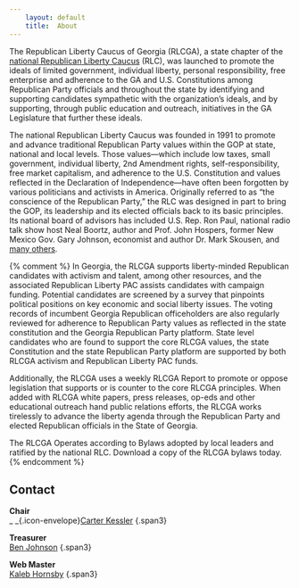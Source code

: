 ```yaml
---
    layout: default
    title:  About
---
```


The Republican Liberty Caucus of Georgia (RLCGA), a state chapter of the
[national Republican Liberty Caucus][1] (RLC), was launched to
promote the ideals of limited government, individual liberty, personal
responsibility, free enterprise and adherence to the GA and U.S.
Constitutions among Republican Party officials and throughout the state by
identifying and supporting candidates sympathetic with the organization’s
ideals, and by supporting, through public education and outreach, initiatives
in the GA Legislature that further these ideals.

The national Republican Liberty Caucus was founded in 1991 to promote and
advance traditional Republican Party values within the GOP at state, national
and local levels. Those values—which include low taxes, small government,
individual liberty, 2nd Amendment rights, self-responsibility, free market
capitalism, and adherence to the U.S. Constitution and values reflected in the
Declaration of Independence—have often been forgotten by various politicians
and activists in America.  Originally referred to as “the conscience of the
Republican Party,” the RLC was designed in part to bring the GOP, its
leadership and its elected officials back to its basic principles.  Its national
board of advisors has included U.S. Rep. Ron Paul, national radio talk show
host Neal Boortz, author and Prof. John Hospers, former New Mexico Gov. Gary
Johnson, economist and author Dr. Mark Skousen, and [many others][2].

{% comment %}
In Georgia, the RLCGA supports liberty-minded Republican candidates with
activism and talent, among other resources, and the associated Republican
Liberty PAC assists candidates with campaign funding. Potential candidates are
screened by a survey that pinpoints political positions on key economic and
social liberty issues. The voting records of incumbent Georgia Republican
officeholders are also regularly reviewed for adherence to Republican Party
values as reflected in the state constitution and the Georgia Republican
Party platform. State level candidates who are found to support the core RLCGA
values, the state Constitution and the state Republican Party platform are
supported by both RLCGA activism and Republican Liberty PAC funds.

Additionally, the RLCGA uses a weekly RLCGA Report to promote or oppose
legislation that supports or is counter to the core RLCGA principles. When added
with RLCGA white papers, press releases, op-eds and other educational outreach
hand public relations efforts, the RLCGA works tirelessly to advance the liberty
agenda through the Republican Party and elected Republican officials in the
State of Georgia.

The RLCGA Operates according to Bylaws adopted by local leaders and ratified by
the national RLC. Download a copy of the RLCGA bylaws today.
{% endcomment %}

Contact
-------

**Chair**  
_ _{.icon-envelope}[Carter Kessler][3]
{.span3}

**Treasurer**  
[Ben Johnson][4]
{.span3}

**Web Master**  
[Kaleb Hornsby][5]
{.span3}

  [1]: http://rlc.org
  [2]: http://www.rlc.org/about/advisory-board/
  [3]: mailto:chair@rlcga.org
  [4]: mailto:treasurer@rlcga.org
  [5]: mailto:help@rlcga.org
